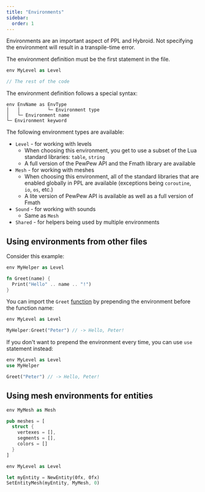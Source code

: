 ```yaml
---
title: "Environments"
sidebar:
  order: 1
---
```


Environments are an important aspect of PPL and Hybroid. Not specifying the environment will result in a transpile-time error.

The environment definition must be the first statement in the file.

```rs
env MyLevel as Level

// The rest of the code
```

The environment definition follows a special syntax:

```
env EnvName as EnvType
│   │          └─ Environment type
│   └─ Environment name
└─ Environment keyword
```

The following environment types are available:

- `Level` - for working with levels
  - When choosing this environment, you get to use a subset of the Lua standard libraries: `table`, `string`
  - A full version of the PewPew API and the Fmath library are available
- `Mesh` - for working with meshes
  - When choosing this environment, all of the standard libraries that are enabled globally in PPL are available (exceptions being `coroutine`, `io`, `os`, etc.)
  - A lite version of PewPew API is available as well as a full version of Fmath
- `Sound` - for working with sounds
  - Same as `Mesh`
- `Shared` - for helpers being used by multiple environments

## Using environments from other files

Consider this example:

```rs title="myhelper.hyb"
env MyHelper as Level

fn Greet(name) {
  Print("Hello" .. name .. "!")
}
```

You can import the `Greet` [function](/language-features/functions/) by prepending the environment before the function name:

```rs title="level.hyb"
env MyLevel as Level

MyHelper:Greet("Peter") // -> Hello, Peter!
```

If you don't want to prepend the environment every time, you can use `use` statement instead:

```rs title="level.hyb"
env MyLevel as Level
use MyHelper

Greet("Peter") // -> Hello, Peter!
```

## Using mesh environments for entities

```rs title="mesh.hyb"
env MyMesh as Mesh

pub meshes = [
  struct {
    vertexes = [],
    segments = [],
    colors = []
  }
]
```

```rs title="level.hyb"
env MyLevel as Level

let myEntity = NewEntity(0fx, 0fx)
SetEntityMesh(myEntity, MyMesh, 0)
```